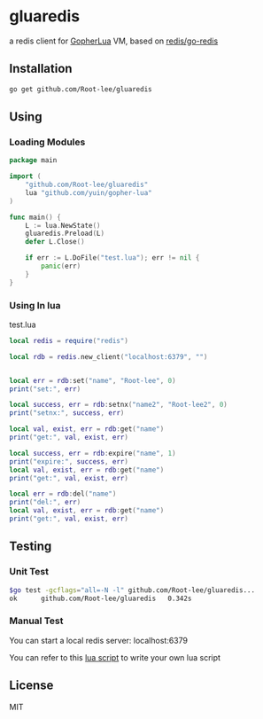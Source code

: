 # gluaredis
a redis client for [GopherLua](https://github.com/yuin/gopher-lua) VM, based on [redis/go-redis](https://github.com/redis/go-redis ) 

## Installation 
```bash 
go get github.com/Root-lee/gluaredis
``` 

## Using
### Loading Modules 
```go
package main

import (
	"github.com/Root-lee/gluaredis"
	lua "github.com/yuin/gopher-lua"
)

func main() {
	L := lua.NewState()
	gluaredis.Preload(L)
	defer L.Close()

	if err := L.DoFile("test.lua"); err != nil {
		panic(err)
	}
}
```

### Using In lua <a name="lua-demo-anchor"></a>

test.lua
```lua
local redis = require("redis")

local rdb = redis.new_client("localhost:6379", "")


local err = rdb:set("name", "Root-lee", 0)
print("set:", err)

local success, err = rdb:setnx("name2", "Root-lee2", 0)
print("setnx:", success, err)

local val, exist, err = rdb:get("name")
print("get:", val, exist, err)

local success, err = rdb:expire("name", 1)
print("expire:", success, err)
local val, exist, err = rdb:get("name")
print("get:", val, exist, err)

local err = rdb:del("name")
print("del:", err)
local val, exist, err = rdb:get("name")
print("get:", val, exist, err)
```

## Testing

### Unit Test
```bash
$go test -gcflags="all=-N -l" github.com/Root-lee/gluaredis...
ok      github.com/Root-lee/gluaredis   0.342s
```

### Manual Test
You can start a local redis server: localhost:6379

You can refer to this [lua script](#lua-demo-anchor) to write your own lua script

## License

MIT
